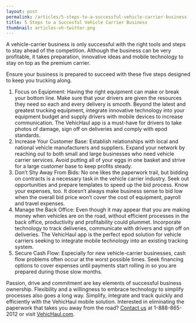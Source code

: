 ```yaml
---
layout: post
permalink: /articles/5-steps-to-a-successful-vehicle-carrier-business
title: 5 Steps to a Succesful Vehicle Carrier Business
thumbnail: articles-vh-twitter.png
---
```


A vehicle-carrier business is only successful with the right tools and steps to stay ahead of the competition. Although the business can be very profitable, it takes preparation, innovative ideas and mobile technology to stay on top as the premium carrier.

Ensure your business is prepared to succeed with these five steps designed to keep you trucking along.

1. Focus on Equipment: Having the right equipment can make or break your bottom line. Make sure that your drivers are given the resources they need so each and every delivery is smooth. Beyond the latest and greatest trucking equipment, integrate innovative technology into your equipment budget and supply drivers with mobile devices to increase communication. The VehicHaul app is a must-have for drivers to take photos of damage, sign off on deliveries and comply with epod standards.
2. Increase Your Customer Base: Establish relationships with local and national vehicle manufacturers and suppliers. Expand your network by reaching out to both small and large businesses who need vehicle carrier services. Avoid putting all of your eggs in one basket and strive for a large customer base to keep profits steady.
3. Don’t Shy Away From Bids: No one likes the paperwork trail, but bidding on contracts is a necessary task in the vehicle carrier industry. Seek out opportunities and prepare templates to speed up the bid process. Know your expenses, too. It doesn’t always make business sense to bid low when the overall bid price won’t cover the cost of equipment, payroll  and travel expenses.
4. Manage the Back Office: Even though it may appear that you are making money when vehicles are on the road, without efficient processes in the back office, productivity and profitability could plummet. Incorporate technology to track deliveries, communicate with drivers and sign off on deliveries. The VehicHaul app is the perfect epod solution for vehicle carriers seeking to integrate mobile technology into an existing tracking system.
5. Secure Cash Flow: Especially for new vehicle-carrier businesses, cash flow problems often occur at the worst possible times. Seek financing options to cover expenses until payments start rolling in so you are prepared during those slow months.

Passion, drive and commitment are key elements of successful business ownership. Flexibility and a willingness to embrace technology to simplify processes also goes a long way. Simplify, integrate and track quickly and efficiently with the VehicHaul mobile solution. Interested in eliminating the paperwork that takes you away from the road? [Contact us](http://www.vehichaul.com/contact "Contact Us") at 1-888-865-2012 or visit [VehicHaul.com](http://www.vehichaul.com/ "VehicHaul").
